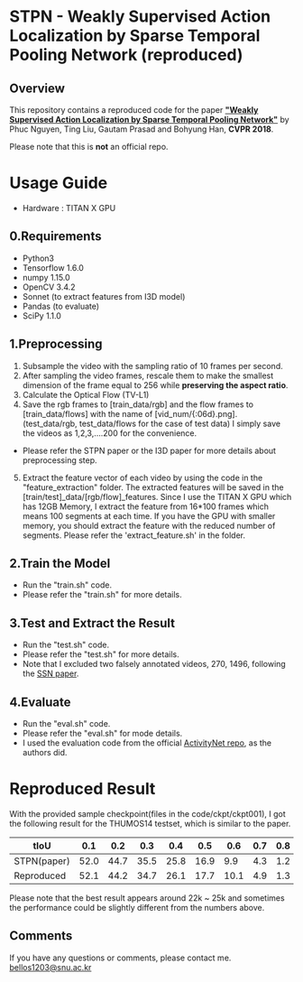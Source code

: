 STPN - Weakly Supervised Action Localization by Sparse Temporal Pooling Network (reproduced)
============================================================================================
Overview
--------

This repository contains a reproduced code for the paper [__"Weakly Supervised Action Localization by Sparse Temporal Pooling Network"__](https://arxiv.org/abs/1712.05080) by Phuc Nguyen, Ting Liu, Gautam Prasad and Bohyung Han, __CVPR 2018__.

Please note that this is **not** an official repo.

Usage Guide
===========
* Hardware : TITAN X GPU 

0.Requirements
--------------
* Python3
* Tensorflow 1.6.0
* numpy 1.15.0
* OpenCV 3.4.2
* Sonnet (to extract features from I3D model) 
* Pandas (to evaluate)
* SciPy 1.1.0


1.Preprocessing
---------------
1) Subsample the video with the sampling ratio of 10 frames per second.
2) After sampling the video frames, rescale them to make the smallest dimension of the frame equal to 256 while **preserving the aspect ratio**.
3) Calculate the Optical Flow (TV-L1)
4) Save the rgb frames to [train_data/rgb] and the flow frames to [train_data/flows] with the name of [vid_num/{:06d}.png]. (test_data/rgb, test_data/flows for the case of test data)
   I simply save the videos as 1,2,3,....200 for the convenience.

* Please refer the STPN paper or the I3D paper for more details about preprocessing step.

5) Extract the feature vector of each video by using the code in the "feature_extraction" folder. The extracted features will be saved in the [train/test]_data/[rgb/flow]_features.
   Since I use the TITAN X GPU which has 12GB Memory, I extract the feature from 16*100 frames which means 100 segments at each time. If you have the GPU with smaller memory, you should extract the feature with the reduced number of segments.
   Please refer the 'extract_feature.sh' in the folder.

2.Train the Model
-----------------
* Run the "train.sh" code. 
* Please refer the "train.sh" for more details.

3.Test and Extract the Result
-----------------------------
* Run the "test.sh" code. 
* Please refer the "test.sh" for more details. 
* Note that I excluded two falsely annotated videos, 270, 1496, following the [SSN paper](https://arxiv.org/pdf/1704.06228.pdf).

4.Evaluate
----------
* Run the "eval.sh" code. 
* Please refer the "eval.sh" for mode details. 
* I used the evaluation code from the official [ActivityNet repo](https://github.com/activitynet/ActivityNet), as the authors did.

Reproduced Result
=================
With the provided sample checkpoint(files in the code/ckpt/ckpt001), I got the following result for the THUMOS14 testset, which is similar to the paper.

|    tIoU    | 0.1| 0.2| 0.3| 0.4| 0.5| 0.6| 0.7| 0.8| 0.9| mAP|
|------------|----|----|----|----|----|----|----|----|----|----|
| STPN(paper)|52.0|44.7|35.5|25.8|16.9| 9.9| 4.3| 1.2| 0.1|21.2|
| Reproduced |52.1|44.2|34.7|26.1|17.7|10.1| 4.9| 1.3| 0.1|21.3|

Please note that the best result appears around 22k ~ 25k and sometimes the performance could be slightly different from the numbers above.

Comments
--------

If you have any questions or comments, please contact me. <bellos1203@snu.ac.kr>

